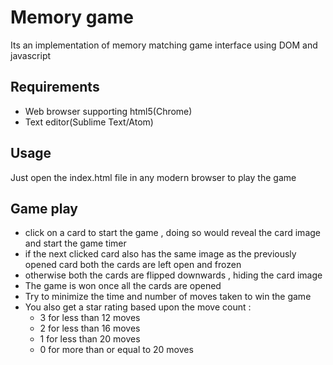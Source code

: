 # Memory game
Its an implementation of memory matching game interface using DOM and javascript

## Requirements
* Web browser supporting html5(Chrome)
* Text editor(Sublime Text/Atom)

## Usage
Just open the index.html file in any modern browser to play the game

## Game play
* click on a card to start the game , doing so would reveal the card image and start the game timer
* if the next clicked card also has the same image as the previously opened card both the cards are left open and frozen
* otherwise both the cards are flipped downwards , hiding the card image
* The game is won once all the cards are opened
* Try to minimize the time and number of moves taken to win the game
* You also get a star rating based upon the move count : 
  * 3 for less than 12 moves 
  * 2 for less than 16 moves
  * 1 for less than 20 moves
  * 0 for more than or equal to 20 moves
